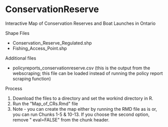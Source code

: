 # ConservationReserve
Interactive Map of Conservation Reserves and Boat Launches in Ontario

Shape Files 
- Conservation_Reserve_Regulated.shp
- Fishing_Access_Point.shp

Additional files
- policyreports_conservationreserve.csv (this is the output from the webscraping; this file can be loaded instead of running the policy report scraping function)

Process
1. Download the files to a directory and set the workind directory in R.
2. Run the "Map_of_CRs.Rmd" file
3. Note - you can create the map either by running the RMD file as is or, you can run Chunks 1-5 & 10-13. If you choose the second option, remove " eval=FALSE" from the chunk header.
